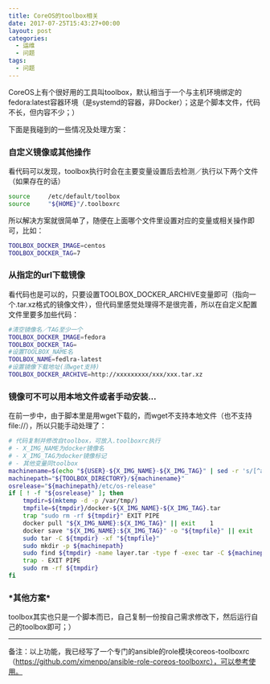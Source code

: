 ```yaml
---
title: CoreOS的toolbox相关
date: 2017-07-25T15:43:27+00:00
layout: post
categories:
  - 运维
  - 问题
tags:
  - 问题
---
```

CoreOS上有个很好用的工具叫toolbox，默认相当于一个与主机环境绑定的fedora:latest容器环境（是systemd的容器，非Docker）；这是个脚本文件，代码不长，但内容不少；）

下面是我碰到的一些情况及处理方案：

### 自定义镜像或其他操作

看代码可以发现，toolbox执行时会在主要变量设置后去检测／执行以下两个文件（如果存在的话）
  
```bash
source     /etc/default/toolbox
source     "${HOME}"/.toolboxrc
```
  
<!--more-->

所以解决方案就很简单了，随便在上面哪个文件里设置对应的变量或相关操作即可，比如：
  
```bash
TOOLBOX_DOCKER_IMAGE=centos
TOOLBOX_DOCKER_TAG=7
```

### 从指定的url下载镜像

看代码也是可以的，只要设置TOOLBOX\_DOCKER\_ARCHIVE变量即可（指向一个.tar.xz格式的镜像文件），但代码里感觉处理得不是很完善，所以在自定义配置文件里要多加些代码：
  
```bash
#清空镜像名／TAG至少一个
TOOLBOX_DOCKER_IMAGE=fedora
TOOLBOX_DOCKER_TAG=
#设置TOOLBOX_NAME名
TOOLBOX_NAME=fedlra-latest
#设置镜像下载地址(须wget支持)
TOOLBOX_DOCKER_ARCHIVE=http://xxxxxxxxx/xxx/xxx.tar.xz
```

### 镜像可不可以用本地文件或者手动安装&#8230;

在前一步中，由于脚本里是用wget下载的，而wget不支持本地文件（也不支持file://），所以只能手动处理了：

```bash
# 代码复制并修改自toolbox，可放入.toolboxrc执行
# - X_IMG_NAME为docker镜像名
# - X_IMG_TAG为docker镜像标记
# - 其他变量同toolbox
machinename=$(echo "${USER}-${X_IMG_NAME}-${X_IMG_TAG}" | sed -r 's/[^a-zA-Z0-9_.-]/_/g')
machinepath="${TOOLBOX_DIRECTORY}/${machinename}"
osrelease="${machinepath}/etc/os-release"
if [ ! -f "${osrelease}" ]; then
    tmpdir=$(mktemp -d -p /var/tmp/)
    tmpfile=${tmpdir}/docker-${X_IMG_NAME}-${X_IMG_TAG}.tar
    trap "sudo rm -rf ${tmpdir}" EXIT PIPE
    docker pull "${X_IMG_NAME}:${X_IMG_TAG}" || exit    1
    docker save "${X_IMG_NAME}:${X_IMG_TAG}" -o "${tmpfile}" || exit    1
    sudo tar -C ${tmpdir} -xf "${tmpfile}"
    sudo mkdir -p ${machinepath}
    sudo find ${tmpdir} -name layer.tar -type f -exec tar -C ${machinepath} -xf {} \;
    trap - EXIT PIPE
    sudo rm -rf ${tmpdir}
fi
```

### \*其他方案\*

toolbox其实也只是一个脚本而已，自己复制一份按自己需求修改下，然后运行自己的toolbox即可；）

---
  
备注：以上功能，我已经写了一个专门的ansible的role模块coreos-toolboxrc（https://github.com/ximenpo/ansible-role-coreos-toolboxrc），可以参考使用。